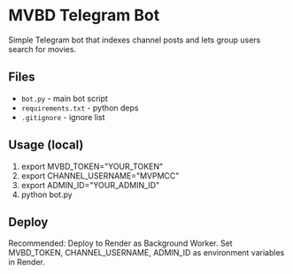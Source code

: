 # MVBD Telegram Bot

Simple Telegram bot that indexes channel posts and lets group users search for movies.

## Files
- `bot.py` - main bot script
- `requirements.txt` - python deps
- `.gitignore` - ignore list

## Usage (local)
1. export MVBD_TOKEN="YOUR_TOKEN"
2. export CHANNEL_USERNAME="MVPMCC"
3. export ADMIN_ID="YOUR_ADMIN_ID"
4. python bot.py

## Deploy
Recommended: Deploy to Render as Background Worker. Set MVBD_TOKEN, CHANNEL_USERNAME, ADMIN_ID as environment variables in Render.
